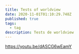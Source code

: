 ```yaml
---
title: Tests of worldview
date: 2020-11-01T01:10:29.748Z
published: true
tags:
  - tag
description: Tests de worldview
---
```

https://youtu.be/dASCG6wEamY